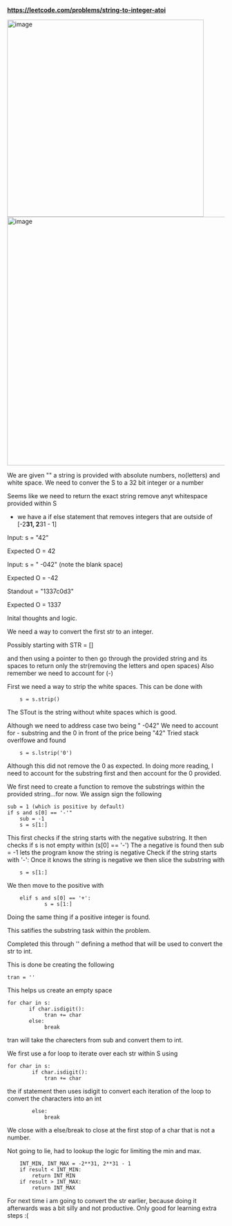 **https://leetcode.com/problems/string-to-integer-atoi**

<img width="455" alt="image" src="https://github.com/user-attachments/assets/1faf5863-9a05-4950-8347-8ee3983a1361">



<img width="574" alt="image" src="https://github.com/user-attachments/assets/eb895aeb-0c27-40da-b26f-8bf97d799b5d">

We are given "" a string is provided with absolute numbers, no(letters) and white space.
We need to conver the S to a 32 bit integer or a number

Seems like we need to return the exact string remove anyt whitespace provided within S
* we have a if else statement that removes integers that are outside of [-2**31, 2**31 - 1]

Input: s = "42"

Expected O = 42

Input: s = " -042" (note the blank space)

Expected O = -42

Standout = "1337c0d3"

Expected O = 1337

Inital thoughts and logic.

We need a way to convert the first str to an integer. 

Possibly starting with 
STR = []

and then using a pointer to then go through the provided string and its spaces to return only the str(removing the letters and open spaces)
Also remember we need to account for (-)

First we need a way to strip the white spaces. This can be done with 

        s = s.strip()

The STout is the string without white spaces which is good. 

Although we need to address case two being "  -042"
We need to account for - substring and the 0 in front of the price being "42"
Tried stack overlfowe and found 

        s = s.lstrip('0')


Although this did not remove the 0 as expected. In doing more reading, I need to account for the substring first and then account 
for the 0 provided. 

We first need to create a function to remove the substrings within the provided string...for now.
We assign sign the following 

	sub = 1 (which is positive by default)
	if s and s[0] == '-'" 
		sub = -1
		s = s[1:]

This first checks if the string starts with the negative substring.
It then checks if s is not empty within  (s[0] == '-')
The a negative is found then sub = -1 lets the program know the string is negative
Check if the string starts with '-':
Once it knows the string is negative we then slice the substring with 

		s = s[1:]


We then move to the positive with 

		elif s and s[0] == '+':
            	s = s[1:]

Doing the same thing if a positive integer is found. 

This satifies the substring task within the problem. 


Completed this through '' defining a method that will be used to convert the str to int. 

This is done be creating the following 

	tran = ''

This helps us create an empty space 

	for char in s:
           if char.isdigit():
                tran += char
           else:
                break  

tran will take the charecters from sub and convert them to int.

We first use a for loop to iterate over each str within S using 

 	for char in s:
            if char.isdigit():
                tran += char

the if statement then uses isdigit to convert each iteration of the loop to convert the characters into an int

          	else:
                break 

We close with a else/break to close at the first stop of a char that is not a number. 

Not going to lie, had to lookup the logic for limiting the min and max. 

        INT_MIN, INT_MAX = -2**31, 2**31 - 1
        if result < INT_MIN:
            return INT_MIN
        if result > INT_MAX:
            return INT_MAX

For next time i am going to convert the str earlier, because doing it afterwards was a bit silly and not productive. Only good for learning extra steps :(
